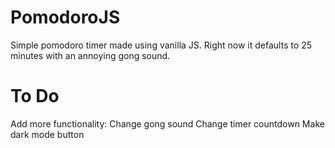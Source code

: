 # PomodoroJS
Simple pomodoro timer made using vanilla JS.
Right now it defaults to 25 minutes with an annoying gong sound.




# To Do

Add more functionality:
  Change gong sound
  Change timer countdown
  Make dark mode button
